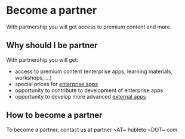 # Become a partner

With partnership you will get access to premium content and more.

## Why should I be partner

With partnership you will get:

  * access to premium content (enterprise apps, learning materials, workshops, ...)
  * special prices for [enterprise apps](apps/enterprise)
  * opportunity to contribute to development of enterprise apps
  * opportunity to develop more advanced [external apps](apps/external)

## How to become a partner

To become a partner, contact us at partner ~AT~ hubleto ~DOT~ com.